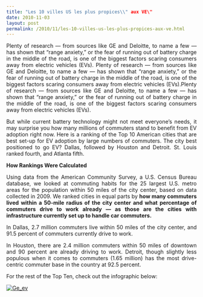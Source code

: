 ```yaml
---
title: "Les 10 villes US les plus propices\\" aux VE\"
date: 2010-11-03
layout: post
permalink: /2010/11/les-10-villes-us-les-plus-propices-aux-ve.html
---
```


<p style="text-align: justify">Plenty of research — from sources like GE and Deloitte, to name a few — has shown that “range anxiety,” or the fear of running out of battery charge in the middle of the road, is one of the biggest factors scaring consumers away from electric vehicles (EVs). Plenty of research — from sources like GE and Deloitte, to name a few — has shown that “range anxiety,” or the fear of running out of battery charge in the middle of the road, is one of the biggest factors scaring consumers away from electric vehicles (EVs).Plenty of research — from sources like GE and Deloitte, to name a few — has shown that “range anxiety,” or the fear of running out of battery charge in the middle of the road, is one of the biggest factors scaring consumers away from electric vehicles (EVs).</p> <p style="text-align: justify">But while current battery technology might not meet everyone’s needs, it may surprise you how many millions of commuters stand to benefit from EV adoption right now. Here is a ranking of the Top 10 American cities that are best set-up for EV adoption by large numbers of commuters. The city best positioned to go EV? Dallas, followed by Houston and Detroit. St. Louis ranked fourth, and Atlanta fifth.</p> <p style="text-align: justify"><strong>How Rankings Were Calculated</strong></p> <p style="text-align: justify">Using data from the American Community Survey, a U.S. Census Bureau database, we looked at commuting habits for the 25 largest U.S. metro areas for the population within 50 miles of the city center, based on data collected in 2009. We ranked cities in equal parts by <strong>how many commuters lived within a 50-mile radius of the city center and what percentage of commuters drive to work already — as those are the cities with infrastructure currently set up to handle car commuters. </strong></p>  <!--more-->   <p style="text-align: justify">In Dallas, 2.7 million commuters live within 50 miles of the city center, and 91.5 percent of commuters currently drive to work.</p> <p style="text-align: justify">In Houston, there are 2.4 million commuters within 50 miles of downtown and 90 percent are already driving to work. Detroit, though slightly less populous when it comes to commuters (1.65 million) has the most drive-centric commuter base in the country at 92.5 percent.</p> <p style="text-align: justify">For the rest of the Top Ten, check out the infographic below:</p> <p style="text-align: justify"><a href="/wp-content/uploads/sites/6/old/6a0120a66d2ad4970b0133f58bc11d970b-800wi.jpg" rel="lightbox"><img alt="Ge_ev" class="asset  asset-image at-xid-6a0120a66d2ad4970b0133f58bc11d970b" src="/wp-content/uploads/sites/6/old/6a0120a66d2ad4970b0133f58bc11d970b-500wi.jpg" style="margin-left: auto;margin-right: auto" title="Ge_ev" /></a></p> <p style="text-align: justify"><br /> </p>